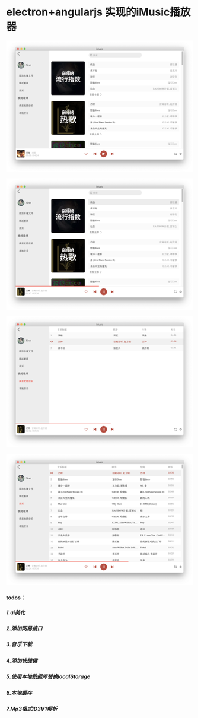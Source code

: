 # electron+angularjs 实现的iMusic播放器

![screen-shot](/dist/screen-shot/1.png)

![screen-shot](/dist/screen-shot/2.png)

![screen-shot](/dist/screen-shot/3.png)

![screen-shot](/dist/screen-shot/4.png)

#### todos：
##### 1.ui美化
##### 2.添加网易接口
##### 3.音乐下载
##### 4.添加快捷键
##### 5.使用本地数据库替换localStorage
##### 6.本地缓存
##### 7.Mp3格式ID3V1解析
